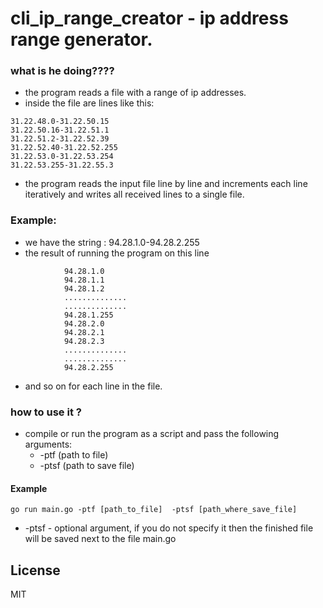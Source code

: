 # cli_ip_range_creator - ip address range generator.

### what is he doing????

- the program reads a file with a range of ip addresses.
- inside the file are lines like this:

~~~
31.22.48.0-31.22.50.15	
31.22.50.16-31.22.51.1
31.22.51.2-31.22.52.39
31.22.52.40-31.22.52.255
31.22.53.0-31.22.53.254
31.22.53.255-31.22.55.3
~~~
- the program reads the input file line by line and increments each line iteratively and writes all received lines to a single file.


### Example:
- we have the string : 94.28.1.0-94.28.2.255 
- the result of running the program on this line

~~~
			94.28.1.0
			94.28.1.1
			94.28.1.2
			..............
			..............
			94.28.1.255
			94.28.2.0
			94.28.2.1
			94.28.2.3
			..............
			..............
			94.28.2.255
~~~

- and so on for each line in the file.

### how to use it ?
- compile or run the program as a script and pass the following arguments:
	 -  -ptf  (path to file) 
	 -  -ptsf (path to  save file)

#### Example
`go run main.go -ptf [path_to_file]  -ptsf [path_where_save_file]` 

- -ptsf   - optional argument, if you do not specify it then the finished file will be saved next to the file main.go

## License

MIT

